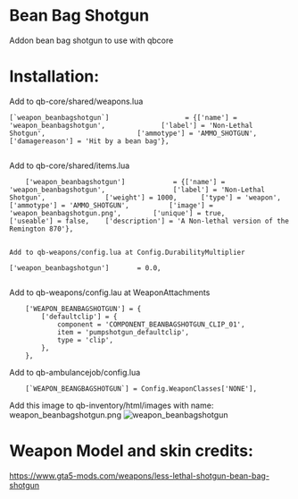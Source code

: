 # Bean Bag Shotgun
Addon bean bag shotgun to use with qbcore

# Installation:
Add to qb-core/shared/weapons.lua

```
[`weapon_beanbagshotgun`]					= {['name'] = 'weapon_beanbagshotgun',				['label'] = 'Non-Lethal Shotgun',						['ammotype'] = 'AMMO_SHOTGUN',						['damagereason'] = 'Hit by a bean bag'},
  
```

Add to qb-core/shared/items.lua

```
	['weapon_beanbagshotgun'] 			 = {['name'] = 'weapon_beanbagshotgun', 		 	  	['label'] = 'Non-Lethal Shotgun', 			    ['weight'] = 1000, 		['type'] = 'weapon', 	['ammotype'] = 'AMMO_SHOTGUN',			['image'] = 'weapon_beanbagshotgun.png', 		['unique'] = true, 		['useable'] = false, 	['description'] = 'A Non-lethal version of the Remington 870'},
```
  
```

Add to qb-weapons/config.lua at Config.DurabilityMultiplier

```
    ['weapon_beanbagshotgun'] 		= 0.0,
```

```
Add to qb-weapons/config.lau at WeaponAttachments

```
    ['WEAPON_BEANBAGSHOTGUN'] = {
        ['defaultclip'] = {
            component = 'COMPONENT_BEANBAGSHOTGUN_CLIP_01',
            item = 'pumpshotgun_defaultclip',
            type = 'clip',
        },
    },
```

Add to qb-ambulancejob/config.lua

```
    [`WEAPON_BEANGBAGSHOTGUN`] = Config.WeaponClasses['NONE'],
```

Add this image to qb-inventory/html/images with name: weapon_beanbagshotgun.png
![weapon_beanbagshotgun](https://cdn.discordapp.com/attachments/1001927439850684456/1015844092237844522/My_project-1_1.png)

# Weapon Model and skin credits:
https://www.gta5-mods.com/weapons/less-lethal-shotgun-bean-bag-shotgun
